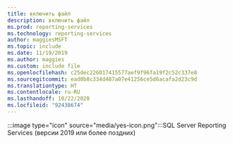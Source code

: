 ```yaml
---
title: включить файл
description: включить файл
ms.prod: reporting-services
ms.technology: reporting-services
author: maggiesMSFT
ms.topic: include
ms.date: 11/19/2019
ms.author: maggies
ms.custom: include file
ms.openlocfilehash: c25dec226017415577aef9f96fa19f2c52c337e8
ms.sourcegitcommit: ead0b8c334d487a07e41256ce5d6acafa2d23c9d
ms.translationtype: HT
ms.contentlocale: ru-RU
ms.lasthandoff: 10/22/2020
ms.locfileid: "92438674"
---
```

 :::image type="icon" source="media/yes-icon.png":::SQL Server Reporting Services (версии 2019 или более поздних)